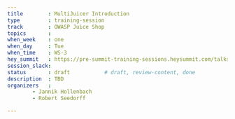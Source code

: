 ```yaml
---
title        : MultiJuicer Introduction
type         : training-session
track        : OWASP Juice Shop
topics       : 
when_week    : one
when_day     : Tue
when_time    : WS-3
hey_summit   : https://pre-summit-training-sessions.heysummit.com/talks/multijuicer-introduction/
session_slack:
status       : draft           # draft, review-content, done
description  : TBD
organizers   : 
        - Jannik Hollenbach
        - Robert Seedorff 

---
```


<!--(add intro)

## WHY

(...)

## What

(...)

## Outcomes

(...)

## References

(...)


## Previous-->


